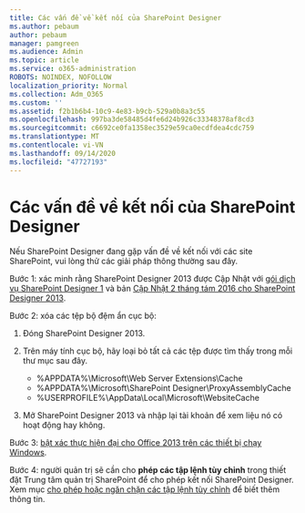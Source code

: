 ```yaml
---
title: Các vấn đề về kết nối của SharePoint Designer
ms.author: pebaum
author: pebaum
manager: pamgreen
ms.audience: Admin
ms.topic: article
ms.service: o365-administration
ROBOTS: NOINDEX, NOFOLLOW
localization_priority: Normal
ms.collection: Adm_O365
ms.custom: ''
ms.assetid: f2b1b6b4-10c9-4e83-b9cb-529a0b8a3c55
ms.openlocfilehash: 997ba3de58485d4fe6d24b926c33348378af8cd3
ms.sourcegitcommit: c6692ce0fa1358ec3529e59ca0ecdfdea4cdc759
ms.translationtype: MT
ms.contentlocale: vi-VN
ms.lasthandoff: 09/14/2020
ms.locfileid: "47727193"
---
```

# <a name="sharepoint-designer-connection-issues"></a>Các vấn đề về kết nối của SharePoint Designer 

Nếu SharePoint Designer đang gặp vấn đề về kết nối với các site SharePoint, vui lòng thử các giải pháp thông thường sau đây.

Bước 1: xác minh rằng SharePoint Designer 2013 được Cập Nhật với [gói dịch vụ SharePoint Designer 1](https://support.microsoft.com/help/2817441/description-of-microsoft-sharepoint-designer-2013-service-pack-1-sp1) và bản [Cập Nhật 2 tháng tám 2016 cho SharePoint Designer 2013](https://support.microsoft.com/help/3114721/august-2-2016-update-for-sharepoint-designer-2013-kb3114721).



Bước 2: xóa các tệp bộ đệm ẩn cục bộ:

1. Đóng SharePoint Designer 2013.

2. Trên máy tính cục bộ, hãy loại bỏ tất cả các tệp được tìm thấy trong mỗi thư mục sau đây.

    - %APPDATA%\Microsoft\Web Server Extensions\Cache
    - %APPDATA%\Microsoft\SharePoint Designer\ProxyAssemblyCache
    - %USERPROFILE%\AppData\Local\Microsoft\WebsiteCache

3. Mở SharePoint Designer 2013 và nhập lại tài khoản để xem liệu nó có hoạt động hay không.

Bước 3: [bật xác thực hiện đại cho Office 2013 trên các thiết bị chạy Windows](https://docs.microsoft.com/microsoft-365/admin/security-and-compliance/enable-modern-authentication).

Bước 4: người quản trị sẽ cần cho **phép các tập lệnh tùy chỉnh** trong thiết đặt Trung tâm quản trị SharePoint để cho phép kết nối SharePoint Designer. Xem mục [cho phép hoặc ngăn chặn các tập lệnh tùy chỉnh](https://docs.microsoft.com/sharepoint/allow-or-prevent-custom-script) để biết thêm thông tin.


